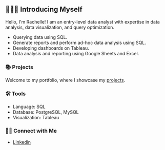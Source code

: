 ## 🙋🏻‍♀️ Introducing Myself

Hello, I'm Rachelle! I am an entry-level data analyst with expertise in data analysis, data visualization, and query optimization. 

- Querying data using SQL.
- Generate reports and perform ad-hoc data analysis using SQL.
- Developing dashboards on Tableau.
- Data analysis and reporting using Google Sheets and Excel.

### 📚 Projects

Welcome to my portfolio, where I showcase my [projects](https://github.com/rnorman1996/Portfolio-Guide/blob/main/README.md).

### 🛠️ Tools

- Language: SQL
- Database: PostgreSQL, MySQL
- Visualization: Tableau

### 👋🏻 Connect with Me

- [Linkedin](https://www.linkedin.com/in/rnorman1996/)

